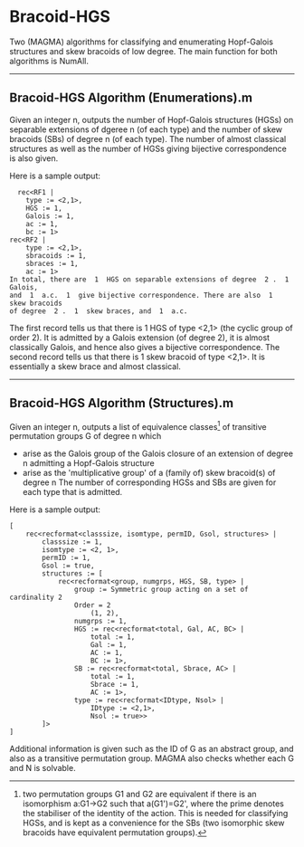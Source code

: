 # Bracoid-HGS
Two (MAGMA) algorithms for classifying and enumerating Hopf-Galois structures and skew bracoids of low degree. The main function for both algorithms is NumAll.

-----------------------------------------------------------------------------------------------------------------
## Bracoid-HGS Algorithm (Enumerations).m

Given an integer n, outputs the number of Hopf-Galois structures (HGSs) on separable extensions of dgeree n (of each type) and the number of skew bracoids (SBs) of degree n (of each type). The number of almost classical structures as well as the number of HGSs giving bijective correspondence is also given.

Here is a sample output:
```
  rec<RF1 |
    type := <2,1>,
    HGS := 1,
    Galois := 1,
    ac := 1,
    bc := 1>
rec<RF2 |
    type := <2,1>,
    sbracoids := 1,
    sbraces := 1,
    ac := 1>
In total, there are  1  HGS on separable extensions of degree  2 .  1  Galois,
and  1  a.c.  1  give bijective correspondence. There are also  1  skew bracoids
of degree  2 .  1  skew braces, and  1  a.c.
```

The first record tells us that there is 1 HGS of type <2,1> (the cyclic group of order 2). It is admitted by a Galois extension (of degree 2), it is almost classically Galois, and hence also gives a bijective correspondence.
The second record tells us that there is 1 skew bracoid of type <2,1>. It is essentially a skew brace and almost classical.

-----------------------------------------------------------------------------------------------------------------
## Bracoid-HGS Algorithm (Structures).m

Given an integer n, outputs a list of equivalence classes[^1] of transitive permutation groups G of degree n which
- arise as the Galois group of the Galois closure of an extension of degree n admitting a Hopf-Galois structure
- arise as the 'multiplicative group' of a (family of) skew bracoid(s) of degree n
The number of corresponding HGSs and SBs are given for each type that is admitted.

[^1]: two permutation groups G1 and G2 are equivalent if there is an isomorphism a:G1->G2 such that a(G1')=G2', where the prime denotes the stabiliser of the identity of the action. This is needed for classifying HGSs, and is kept as a convenience for the SBs (two isomorphic skew bracoids have equivalent permutation groups).

Here is a sample output:
```
[
    rec<recformat<classsize, isomtype, permID, Gsol, structures> |
        classsize := 1,
        isomtype := <2, 1>,
        permID := 1,
        Gsol := true,
        structures := [
            rec<recformat<group, numgrps, HGS, SB, type> |
                group := Symmetric group acting on a set of cardinality 2
                Order = 2
                    (1, 2),
                numgrps := 1,
                HGS := rec<recformat<total, Gal, AC, BC> |
                    total := 1,
                    Gal := 1,
                    AC := 1,
                    BC := 1>,
                SB := rec<recformat<total, Sbrace, AC> |
                    total := 1,
                    Sbrace := 1,
                    AC := 1>,
                type := rec<recformat<IDtype, Nsol> |
                    IDtype := <2,1>,
                    Nsol := true>>
        ]>
]
```
Additional information is given such as the ID of G as an abstract group, and also as a transitive permutation group. MAGMA also checks whether each G and N is solvable.



